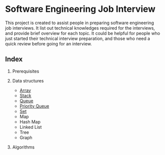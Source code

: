 # Software Engineering Job Interview

This project is created to assist people in preparing software engineering job interviews. It list out technical knowledges required for the interviews, and provide brief overview for each topic. It could be helpful for people who just started their technical interview preparation, and those who need a quick review before going for an interview. 

## Index

1. Prerequisites

2. Data structures
   - [Array](https://github.com/jimmyshuyulee/software-engineering-job-interview/blob/master/data_structure/array.md)
   - [Stack](https://github.com/jimmyshuyulee/software-engineering-job-interview/blob/master/data_structure/stack.md)
   - [Queue](https://github.com/jimmyshuyulee/software-engineering-job-interview/blob/master/data_structure/queue.md)
   - [Priority Queue](https://github.com/jimmyshuyulee/software-engineering-job-interview/blob/master/data_structure/priority_queue.md)
   - [Set](https://github.com/jimmyshuyulee/software-engineering-job-interview/blob/master/data_structure/set.md)
   - Map
   - Hash Map
   - Linked List
   - Tree
   - Graph

3. Algorithms
